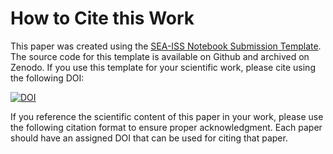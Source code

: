 # How to Cite this Work

This paper was created using the [SEA-ISS Notebook Submission Template](https://ucar-sea.github.io/SEA-ISS-Template/README.html). 
The source code for this template is available on Github and archived on Zenodo. If you use this template for your scientific work, please cite using the following DOI:

[![DOI](https://zenodo.org/badge/739166874.svg)](https://zenodo.org/doi/10.5281/zenodo.10499040)


If you reference the scientific content of this paper in your work, please use the following citation format to ensure proper acknowledgment. Each paper should have an assigned DOI that can be used for citing that paper. 